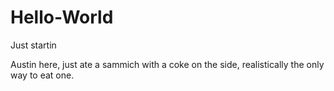 # Hello-World
Just startin

Austin here, just ate a sammich with a coke on the side,
realistically the only way to eat one.
